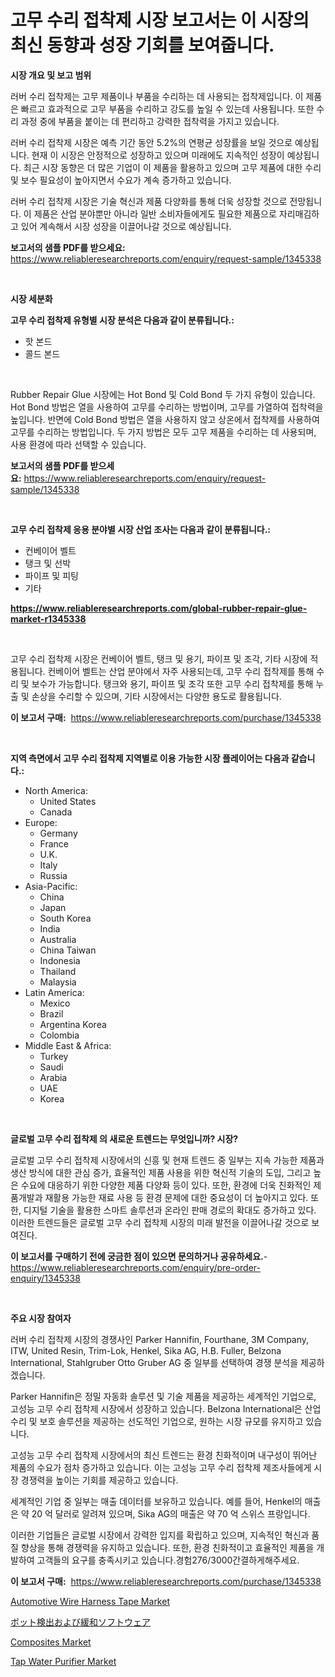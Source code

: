 <p><h1>고무 수리 접착제 시장 보고서는 이 시장의 최신 동향과 성장 기회를 보여줍니다.</h1></p><p><strong>시장 개요 및 보고 범위</strong></p>
<p><p>러버 수리 접착제는 고무 제품이나 부품을 수리하는 데 사용되는 접착제입니다. 이 제품은 빠르고 효과적으로 고무 부품을 수리하고 강도를 높일 수 있는데 사용됩니다. 또한 수리 과정 중에 부품을 붙이는 데 편리하고 강력한 접착력을 가지고 있습니다. </p><p>러버 수리 접착제 시장은 예측 기간 동안 5.2%의 연평균 성장률을 보일 것으로 예상됩니다. 현재 이 시장은 안정적으로 성장하고 있으며 미래에도 지속적인 성장이 예상됩니다. 최근 시장 동향은 더 많은 기업이 이 제품을 활용하고 있으며 고무 제품에 대한 수리 및 보수 필요성이 높아지면서 수요가 계속 증가하고 있습니다. </p><p>러버 수리 접착제 시장은 기술 혁신과 제품 다양화를 통해 더욱 성장할 것으로 전망됩니다. 이 제품은 산업 분야뿐만 아니라 일반 소비자들에게도 필요한 제품으로 자리매김하고 있어 계속해서 시장 성장을 이끌어나갈 것으로 예상됩니다.</p></p>
<p><strong>보고서의 샘플 PDF를 받으세요:</strong> <a href="https://www.reliableresearchreports.com/enquiry/request-sample/1345338">https://www.reliableresearchreports.com/enquiry/request-sample/1345338</a></p>
<p>&nbsp;</p>
<p><strong>시장 세분화</strong></p>
<p><strong>고무 수리 접착제 유형별 시장 분석은 다음과 같이 분류됩니다.:</strong></p>
<p><ul><li>핫 본드</li><li>콜드 본드</li></ul></p>
<p>&nbsp;</p>
<p><p>Rubber Repair Glue 시장에는 Hot Bond 및 Cold Bond 두 가지 유형이 있습니다. Hot Bond 방법은 열을 사용하여 고무를 수리하는 방법이며, 고무를 가열하여 접착력을 높입니다. 반면에 Cold Bond 방법은 열을 사용하지 않고 상온에서 접착제를 사용하여 고무를 수리하는 방법입니다. 두 가지 방법은 모두 고무 제품을 수리하는 데 사용되며, 사용 환경에 따라 선택할 수 있습니다.</p></p>
<p><strong>보고서의 샘플 PDF를 받으세요:</strong>&nbsp;<a href="https://www.reliableresearchreports.com/enquiry/request-sample/1345338">https://www.reliableresearchreports.com/enquiry/request-sample/1345338</a></p>
<p>&nbsp;</p>
<p><strong> 고무 수리 접착제 응용 분야별 시장 산업 조사는 다음과 같이 분류됩니다.:</strong></p>
<p><ul><li>컨베이어 벨트</li><li>탱크 및 선박</li><li>파이프 및 피팅</li><li>기타</li></ul></p>
<p><strong><a href="https://www.reliableresearchreports.com/global-rubber-repair-glue-market-r1345338">https://www.reliableresearchreports.com/global-rubber-repair-glue-market-r1345338</a></strong></p>
<p>&nbsp;</p>
<p><p>고무 수리 접착제 시장은 컨베이어 벨트, 탱크 및 용기, 파이프 및 조각, 기타 시장에 적용됩니다. 컨베이어 벨트는 산업 분야에서 자주 사용되는데, 고무 수리 접착제를 통해 수리 및 보수가 가능합니다. 탱크와 용기, 파이프 및 조각 또한 고무 수리 접착제를 통해 누출 및 손상을 수리할 수 있으며, 기타 시장에서는 다양한 용도로 활용됩니다.</p></p>
<p><strong>이 보고서 구매:</strong>&nbsp; <a href="https://www.reliableresearchreports.com/purchase/1345338">https://www.reliableresearchreports.com/purchase/1345338</a></p>
<p>&nbsp;</p>
<p><strong>지역 측면에서 고무 수리 접착제 지역별로 이용 가능한 시장 플레이어는 다음과 같습니다.:</strong></p>
<p><ul>
    <li>
        North America:
        <ul>
            <li>United States</li>
            <li>Canada</li>
        </ul>
    </li>
    <li>
        Europe:
        <ul>
            <li>Germany</li>
            <li>France</li>
            <li>U.K.</li>
            <li>Italy</li>
            <li>Russia</li>
        </ul>
    </li>
    <li>
        Asia-Pacific:
        <ul>
            <li>China</li>
            <li>Japan</li>
            <li>South Korea</li>
            <li>India</li>
            <li>Australia</li>
            <li>China Taiwan</li>
            <li>Indonesia</li>
            <li>Thailand</li>
            <li>Malaysia</li>
        </ul>
    </li>
    <li>
        Latin America:
        <ul>
            <li>Mexico</li>
            <li>Brazil</li>
            <li>Argentina Korea</li>
            <li>Colombia</li>
        </ul>
    </li>
    <li>
        Middle East & Africa:
        <ul>
            <li>Turkey</li>
            <li>Saudi</li>
            <li>Arabia</li>
            <li>UAE</li>
            <li>Korea</li>
        </ul>
    </li>
    </ul></p>
<p>&nbsp;</p>
<p><strong>글로벌 고무 수리 접착제 의 새로운 트렌드는 무엇입니까? 시장?</strong></p>
<p><p>글로벌 고무 수리 접착제 시장에서의 신흥 및 현재 트렌드 중 일부는 지속 가능한 제품과 생산 방식에 대한 관심 증가, 효율적인 제품 사용을 위한 혁신적 기술의 도입, 그리고 높은 수요에 대응하기 위한 다양한 제품 다양화 등이 있다. 또한, 환경에 더욱 친화적인 제품개발과 재활용 가능한 재료 사용 등 환경 문제에 대한 중요성이 더 높아지고 있다. 또한, 디지털 기술을 활용한 스마트 솔루션과 온라인 판매 경로의 확대도 증가하고 있다. 이러한 트렌드들은 글로벌 고무 수리 접착제 시장의 미래 발전을 이끌어나갈 것으로 보여진다.</p></p>
<p><strong>이 보고서를 구매하기 전에 궁금한 점이 있으면 문의하거나 공유하세요.</strong>- <a href="https://www.reliableresearchreports.com/enquiry/pre-order-enquiry/1345338">https://www.reliableresearchreports.com/enquiry/pre-order-enquiry/1345338</a></p>
<p>&nbsp;</p>
<p><strong>주요 시장 참여자</strong></p>
<p><p>러버 수리 접착제 시장의 경쟁사인 Parker Hannifin, Fourthane, 3M Company, ITW, United Resin, Trim-Lok, Henkel, Sika AG, H.B. Fuller, Belzona International, Stahlgruber Otto Gruber AG 중 일부를 선택하여 경쟁 분석을 제공하겠습니다.</p><p>Parker Hannifin은 정밀 자동화 솔루션 및 기술 제품을 제공하는 세계적인 기업으로, 고성능 고무 수리 접착제 시장에서 성장하고 있습니다. Belzona International은 산업 수리 및 보호 솔루션을 제공하는 선도적인 기업으로, 원하는 시장 규모를 유지하고 있습니다.</p><p>고성능 고무 수리 접착제 시장에서의 최신 트렌드는 환경 친화적이며 내구성이 뛰어난 제품의 수요가 점차 증가하고 있습니다. 이는 고성능 고무 수리 접착제 제조사들에게 시장 경쟁력을 높이는 기회를 제공하고 있습니다.</p><p>세계적인 기업 중 일부는 매출 데이터를 보유하고 있습니다. 예를 들어, Henkel의 매출은 약 20 억 달러로 알려져 있으며, Sika AG의 매출은 약 70 억 스위스 프랑입니다.</p><p>이러한 기업들은 글로벌 시장에서 강력한 입지를 확립하고 있으며, 지속적인 혁신과 품질 향상을 통해 경쟁력을 유지하고 있습니다. 또한, 환경 친화적이고 효율적인 제품을 개발하여 고객들의 요구를 충족시키고 있습니다.경험276/3000간결하게해주세요.</p></p>
<p><strong>이 보고서 구매:</strong>&nbsp;&nbsp;<a href="https://www.reliableresearchreports.com/purchase/1345338">https://www.reliableresearchreports.com/purchase/1345338</a></p>
<p><p><a href="https://www.linkedin.com/pulse/automotive-wire-harness-tape-market-furnish-information-m8pqe?trackingId=TUaDNj61y%2BGy6CEvhTcu%2Bg%3D%3D">Automotive Wire Harness Tape Market</a></p><p><a href="https://github.com/lily-u-genius/Market-Research-Report-List-1/blob/main/983044222024.md">ボット検出および緩和ソフトウェア</a></p><p><a href="https://www.linkedin.com/pulse/composites-market-analysis-examines-its-scope-growth-pvhue?trackingId=wqxzb%2FHIgGIC6qMtuOqPuA%3D%3D">Composites Market</a></p><p><a href="https://github.com/moyahfrancoestellec51j635wcx/Market-Research-Report-List-2/blob/main/tap-water-purifier-market.md">Tap Water Purifier Market</a></p></p>